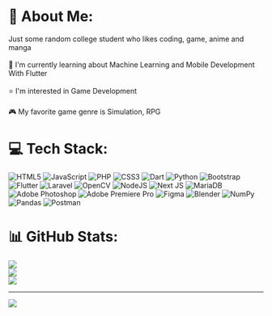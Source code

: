 # 💫 About Me:
Just some random college student who likes coding, game, anime and manga<br><br>
🧠 I'm currently learning about Machine Learning and Mobile Development With Flutter<br><br>⭐ I'm interested in Game Development<br><br>🎮 My favorite game genre is Simulation, RPG


# 💻 Tech Stack:
![HTML5](https://img.shields.io/badge/html5-%23E34F26.svg?style=flat&logo=html5&logoColor=white) ![JavaScript](https://img.shields.io/badge/javascript-%23323330.svg?style=flat&logo=javascript&logoColor=%23F7DF1E) ![PHP](https://img.shields.io/badge/php-%23777BB4.svg?style=flat&logo=php&logoColor=white) ![CSS3](https://img.shields.io/badge/css3-%231572B6.svg?style=flat&logo=css3&logoColor=white) ![Dart](https://img.shields.io/badge/dart-%230175C2.svg?style=flat&logo=dart&logoColor=white) ![Python](https://img.shields.io/badge/python-3670A0?style=flat&logo=python&logoColor=ffdd54) ![Bootstrap](https://img.shields.io/badge/bootstrap-%238511FA.svg?style=flat&logo=bootstrap&logoColor=white) ![Flutter](https://img.shields.io/badge/Flutter-%2302569B.svg?style=flat&logo=Flutter&logoColor=white) ![Laravel](https://img.shields.io/badge/laravel-%23FF2D20.svg?style=flat&logo=laravel&logoColor=white) ![OpenCV](https://img.shields.io/badge/opencv-%23white.svg?style=flat&logo=opencv&logoColor=white) ![NodeJS](https://img.shields.io/badge/node.js-6DA55F?style=flat&logo=node.js&logoColor=white) ![Next JS](https://img.shields.io/badge/Next-black?style=flat&logo=next.js&logoColor=white) ![MariaDB](https://img.shields.io/badge/MariaDB-003545?style=flat&logo=mariadb&logoColor=white) ![Adobe Photoshop](https://img.shields.io/badge/adobe%20photoshop-%2331A8FF.svg?style=flat&logo=adobe%20photoshop&logoColor=white) ![Adobe Premiere Pro](https://img.shields.io/badge/Adobe%20Premiere%20Pro-9999FF.svg?style=flat&logo=Adobe%20Premiere%20Pro&logoColor=white) ![Figma](https://img.shields.io/badge/figma-%23F24E1E.svg?style=flat&logo=figma&logoColor=white) ![Blender](https://img.shields.io/badge/blender-%23F5792A.svg?style=flat&logo=blender&logoColor=white) ![NumPy](https://img.shields.io/badge/numpy-%23013243.svg?style=flat&logo=numpy&logoColor=white) ![Pandas](https://img.shields.io/badge/pandas-%23150458.svg?style=flat&logo=pandas&logoColor=white) ![Postman](https://img.shields.io/badge/Postman-FF6C37?style=flat&logo=postman&logoColor=white)
# 📊 GitHub Stats:
![](https://github-readme-stats.vercel.app/api?username=LuckShads28&theme=dark&hide_border=false&include_all_commits=true&count_private=true)<br/>
![](https://github-readme-streak-stats.herokuapp.com/?user=LuckShads28&theme=dark&hide_border=false)<br/>
![](https://github-readme-stats.vercel.app/api/top-langs/?username=LuckShads28&theme=dark&hide_border=false&include_all_commits=true&count_private=true&layout=compact)

---
[![](https://visitcount.itsvg.in/api?id=LuckShads28&icon=2&color=4)](https://visitcount.itsvg.in)

<!-- Proudly created with GPRM ( https://gprm.itsvg.in ) -->
